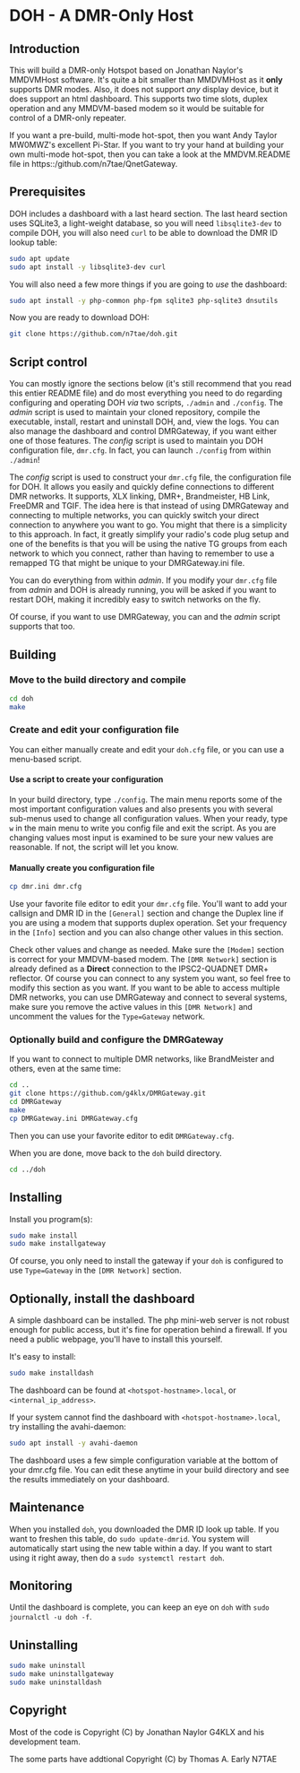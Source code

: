 # DOH - A DMR-Only Host

## Introduction

This will build a DMR-only Hotspot based on Jonathan Naylor's MMDVMHost software. It's quite a bit smaller than MMDVMHost as it **only** supports DMR modes. Also, it does not support *any* display device, but it does support an html dashboard. This supports two time slots, duplex operation and any MMDVM-based modem so it would be suitable for control of a DMR-only repeater.

If you want a pre-build, multi-mode hot-spot, then you want Andy Taylor MW0MWZ's excellent Pi-Star. If you want to try your hand at building your own multi-mode hot-spot, then you can take a look at the MMDVM.README file in https::/github.com/n7tae/QnetGateway.

## Prerequisites

DOH includes a dashboard with a last heard section. The last heard section uses SQLite3, a light-weight database, so you will need `libsqlite3-dev` to compile DOH, you will also need `curl` to be able to download the DMR ID lookup table:

```bash
sudo apt update
sudo apt install -y libsqlite3-dev curl
```

You will also need a few more things if you are going to *use* the dashboard:

```bash
sudo apt install -y php-common php-fpm sqlite3 php-sqlite3 dnsutils
```

Now you are ready to download DOH:

```bash
git clone https://github.com/n7tae/doh.git
```

## Script control

You can mostly ignore the sections below (it's still recommend that you read this entier README file) and do most everything you need to do regarding configuring and operating DOH *via* two scripts, `./admin` and `./config`. The *admin* script is used to maintain your cloned repository, compile the executable, install, restart and uninstall DOH, and, view the logs. You can also manage the dashboard and control DMRGateway, if you want either one of those features. The *config* script is used to maintain you DOH configuration file, `dmr.cfg`. In fact, you can launch `./config` from within `./admin`!

The *config* script is used to construct your `dmr.cfg` file, the configuration file for DOH. It allows you easily and quickly define connections to different DMR networks. It supports, XLX linking, DMR+, Brandmeister, HB Link, FreeDMR and TGIF. The idea here is that instead of using DMRGateway and connecting to multiple networks, you can quickly switch your direct connection to anywhere you want to go. You might that there is a simplicity to this approach. In fact, it greatly simplify your radio's code plug setup and one of the benefits is that you will be using the native TG groups from each network to which you connect, rather than having to remember to use a remapped TG that might be unique to your DMRGateway.ini file.

You can do everything from within *admin*. If you modify your `dmr.cfg` file from *admin* and DOH is already running, you will be asked if you want to restart DOH, making it incredibly easy to switch networks on the fly.

Of course, if you want to use DMRGateway, you can and the *admin* script supports that too.

## Building

### Move to the build directory and compile

```bash
cd doh
make
```

### Create and edit your configuration file

You can either manually create and edit your `doh.cfg` file, or you can use a menu-based script.

#### Use a script to create your configuration

In your build directory, type `./config`. The main menu reports some of the most important configuration values and also presents you with several sub-menus used to change all configuration values. When your ready, type `w` in the main menu to write you config file and exit the script. As you are changing values most input is examined to be sure your new values are reasonable. If not, the script will let you know.

#### Manually create you configuration file

```bash
cp dmr.ini dmr.cfg
```

Use your favorite file editor to edit your `dmr.cfg` file. You'll want to add your callsign and DMR ID in the `[General]` section and change the Duplex line if you are using a modem that supports duplex operation. Set your frequency in the `[Info]` section and you can also change other values in this section.

Check other values and change as needed. Make sure the `[Modem]` section is correct for your MMDVM-based modem. The `[DMR Network]` section is already defined as a **Direct** connection to the IPSC2-QUADNET DMR+ reflector. Of course you can connect to any system you want, so feel free to modify this section as you want. If you want to be able to access multiple DMR networks, you can use DMRGateway and connect to several systems, make sure you remove the active values in this `[DMR Network]` and uncomment the values for the `Type=Gateway` network.

### Optionally build and configure the DMRGateway

If you want to connect to multiple DMR networks, like BrandMeister and others, even at the same time:

```bash
cd ..
git clone https://github.com/g4klx/DMRGateway.git
cd DMRGateway
make
cp DMRGateway.ini DMRGateway.cfg
```

Then you can use your favorite editor to edit `DMRGateway.cfg`.

When you are done, move back to the `doh` build directory.

```bash
cd ../doh
```

## Installing

Install you program(s):

```bash
sudo make install
sudo make installgateway
```

Of course, you only need to install the gateway if your `doh` is configured to use `Type=Gateway` in the `[DMR Network]` section.

## Optionally, install the dashboard

A simple dashboard can be installed. The php mini-web server is not robust enough for public access, but it's fine for operation behind a firewall. If you need a public webpage, you'll have to install this yourself.

It's easy to install:

```bash
sudo make installdash
```

The dashboard can be found at `<hotspot-hostname>.local`, or `<internal_ip_address>`.

If your system cannot find the dashboard with `<hotspot-hostname>.local`, try installing the avahi-daemon:

```bash
sudo apt install -y avahi-daemon
```

The dashboard uses a few simple configuration variable at the bottom of your dmr.cfg file. You can edit these anytime in your build directory and see the results immediately on your dashboard.

## Maintenance

When you installed `doh`, you downloaded the DMR ID look up table. If you want to freshen this table, do `sudo update-dmrid`. You system will automatically start using the new table within a day. If you want to start using it right away, then do a `sudo systemctl restart doh`.

## Monitoring

Until the dashboard is complete, you can keep an eye on `doh` with `sudo journalctl -u doh -f`.

## Uninstalling

```bash
sudo make uninstall
sudo make uninstallgateway
sudo make uninstalldash
```

## Copyright

Most of the code is Copyright (C) by Jonathan Naylor G4KLX and his development team.

The some parts have addtional Copyright (C) by Thomas A. Early N7TAE
